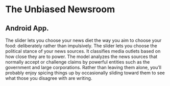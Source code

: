 # The Unbiased Newsroom
## Android App.

The slider lets you choose your news diet the way you aim to choose your food: deliberately rather than impulsively. The slider lets you choose the political stance of your news sources. It classifies media outlets based on how close they are to power. The model analyzes the news sources that normally accept or challenge claims by powerful entities such as the government and large corporations. Rather than leaving them alone, you’ll probably enjoy spicing things up by occasionally sliding toward them to see what those you disagree with are writing.

